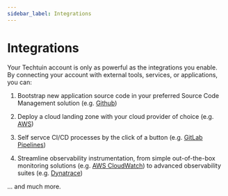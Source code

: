 ```yaml
---
sidebar_label: Integrations
---
```


# Integrations

Your Techtuin account is only as powerful as the integrations you enable. By connecting your account with external tools, services, or applications, you can:

1) Bootstrap new application source code in your preferred Source Code Management solution (e.g. [Github](/guides/integrations/github))

1) Deploy a cloud landing zone with your cloud provider of choice (e.g. [AWS](/guides/integrations/aws))

1) Self servce CI/CD processes by the click of a button (e.g. [GitLab Pipelines](/guides/integrations/gitlab))

1) Streamline observability instrumentation, from simple out-of-the-box monitoring solutions (e.g. [AWS CloudWatch](/guides/integrations/aws)) to advanced observability suites (e.g. [Dynatrace](/guides/integrations/dynatrace))

... and much more.
